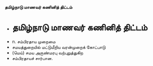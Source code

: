 **தமிழ்நாடு மாணவர் கணினித் திட்டம்**
- # தமிழ்நாடு மாணவர் கணினித் திட்டம்
- n. சம்பிரதாய முறைமை
- சமயத்துறையில் மட்டுமீறிய வரன்முறைக் கோட்பாடு
- (மெய்) சமய அருண்மரபு வற்புறுத்துகிற
- சம்பிரதாயச் சார்பான.

